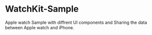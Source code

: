 # WatchKit-Sample
Apple watch Sample with diffrent UI components and Sharing the data between Apple watch and iPhone.
